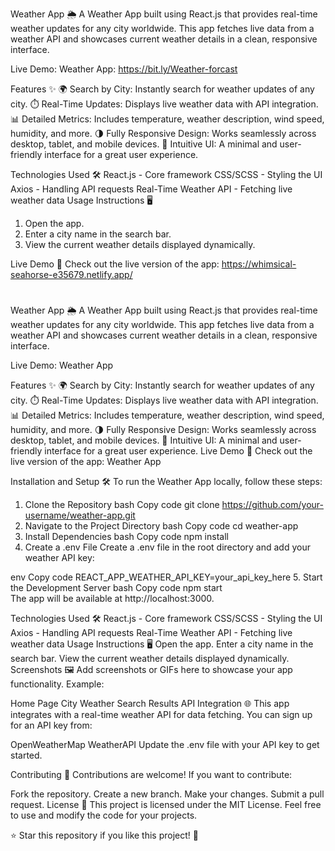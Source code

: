 Weather App 🌦️
A Weather App built using React.js that provides real-time weather updates for any city worldwide. This app fetches live data from a weather API and showcases current weather details in a clean, responsive interface.

Live Demo: Weather App: https://bit.ly/Weather-forcast

Features ✨
🌍 Search by City: Instantly search for weather updates of any city.
⏱️ Real-Time Updates: Displays live weather data with API integration.
📊 Detailed Metrics: Includes temperature, weather description, wind speed, humidity, and more.
🌗 Fully Responsive Design: Works seamlessly across desktop, tablet, and mobile devices.
🎨 Intuitive UI: A minimal and user-friendly interface for a great user experience.

Technologies Used 🛠️
React.js - Core framework
CSS/SCSS - Styling the UI
Axios - Handling API requests
Real-Time Weather API - Fetching live weather data
Usage Instructions 🖥️
1. Open the app.
2. Enter a city name in the search bar.
3. View the current weather details displayed dynamically.

Live Demo 🚀
Check out the live version of the app: https://whimsical-seahorse-e35679.netlify.app/

# 
Weather App 🌦️
A Weather App built using React.js that provides real-time weather updates for any city worldwide. This app fetches live data from a weather API and showcases current weather details in a clean, responsive interface.

Live Demo: Weather App

Features ✨
🌍 Search by City: Instantly search for weather updates of any city.
⏱️ Real-Time Updates: Displays live weather data with API integration.
📊 Detailed Metrics: Includes temperature, weather description, wind speed, humidity, and more.
🌗 Fully Responsive Design: Works seamlessly across desktop, tablet, and mobile devices.
🎨 Intuitive UI: A minimal and user-friendly interface for a great user experience.
Live Demo 🚀
Check out the live version of the app: Weather App

Installation and Setup 🛠️
To run the Weather App locally, follow these steps:

1. Clone the Repository
bash
Copy code
git clone https://github.com/your-username/weather-app.git
2. Navigate to the Project Directory
bash
Copy code
cd weather-app  
3. Install Dependencies
bash
Copy code
npm install  
4. Create a .env File
Create a .env file in the root directory and add your weather API key:

env
Copy code
REACT_APP_WEATHER_API_KEY=your_api_key_here
5. Start the Development Server
bash
Copy code
npm start  
The app will be available at http://localhost:3000.

Technologies Used 🛠️
React.js - Core framework
CSS/SCSS - Styling the UI
Axios - Handling API requests
Real-Time Weather API - Fetching live weather data
Usage Instructions 🖥️
Open the app.
Enter a city name in the search bar.
View the current weather details displayed dynamically.
Screenshots 🖼️
Add screenshots or GIFs here to showcase your app functionality. Example:

Home Page
City Weather Search Results
API Integration 🌐
This app integrates with a real-time weather API for data fetching. You can sign up for an API key from:

OpenWeatherMap
WeatherAPI
Update the .env file with your API key to get started.

Contributing 🤝
Contributions are welcome! If you want to contribute:

Fork the repository.
Create a new branch.
Make your changes.
Submit a pull request.
License 📜
This project is licensed under the MIT License. Feel free to use and modify the code for your projects.

⭐ Star this repository if you like this project! 🌟



